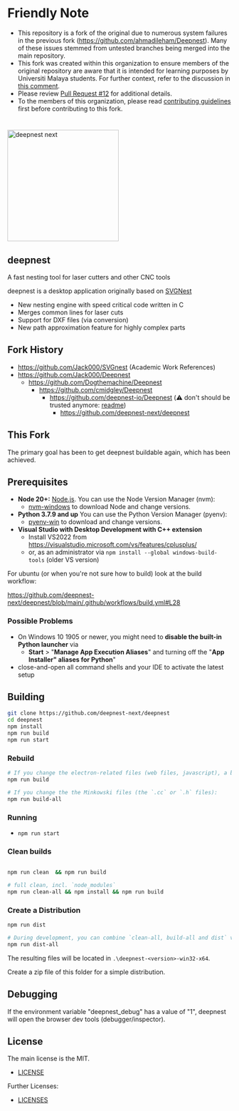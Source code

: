 # Friendly Note
- This repository is a fork of the original due to numerous system failures in the previous fork (https://github.com/ahmadileham/Deepnest). Many of these issues stemmed from untested branches being merged into the main repository.
- This fork was created within this organization to ensure members of the original repository are aware that it is intended for learning purposes by Universiti Malaya students. For further context, refer to the discussion in [this comment](https://github.com/ahmadileham/Deepnest/pull/12#issuecomment-2562395238).
- Please review [Pull Request #12](https://github.com/ahmadileham/Deepnest/pull/12) for additional details.
- To the members of this organization, please read [contributing guidelines](https://github.com/deepnest-next/.github/blob/3a4d36cc515b83ba36500fbf0d37f1299c9fe66e/CONTRIBUTING.md) first before contributing to this fork.

#
<img src="https://github.com/user-attachments/assets/0f24f4c9-d1af-4db5-9570-37c89b42cdfa" alt="deepnest next" width="250">

## **deepnest**

A fast nesting tool for laser cutters and other CNC tools

deepnest is a desktop application originally based on [SVGNest](https://github.com/Jack000/SVGnest)

- New nesting engine with speed critical code written in C
- Merges common lines for laser cuts
- Support for DXF files (via conversion)
- New path approximation feature for highly complex parts

## Fork History

- https://github.com/Jack000/SVGnest (Academic Work References)
- https://github.com/Jack000/Deepnest
  - https://github.com/Dogthemachine/Deepnest
    - https://github.com/cmidgley/Deepnest
      - https://github.com/deepnest-io/Deepnest (⚠️ don't should be trusted anymore: [readme](https://github.com/deepnest-next/.github/blob/main/profile/why-we-forked-into-a-new-organisation.md))
        - https://github.com/deepnest-next/deepnest

## This Fork

The primary goal has been to get deepnest buildable again, which has been achieved.

## Prerequisites

- **Node 20+:** [Node.js](https://nodejs.org). You can use the Node Version Manager (nvm):
  - [nvm-windows](https://github.com/coreybutler/nvm-windows/releases) to download Node and change versions.
- **Python 3.7.9 and up** You can use the Python Version Manager (pyenv):
  - [pyenv-win](https://github.com/pyenv-win/pyenv-win) to download and change versions.
- **Visual Studio with Desktop Development with C++ extension**
  - Install VS2022 from https://visualstudio.microsoft.com/vs/features/cplusplus/
  - or, as an administrator via `npm install --global windows-build-tools` (older VS version)

For ubuntu (or when you're not sure how to build) look at the build workflow:

https://github.com/deepnest-next/deepnest/blob/main/.github/workflows/build.yml#L28

### Possible Problems

- On Windows 10 1905 or newer, you might need to **disable the built-in Python launcher** via
  - **Start** > "**Manage App Execution Aliases**" and turning off the "**App Installer" aliases for Python**"
- close-and-open all command shells and your IDE to activate the latest setup

## Building

```sh
git clone https://github.com/deepnest-next/deepnest
cd deepnest
npm install
npm run build
npm run start
```

### Rebuild

```sh
# If you change the electron-related files (web files, javascript), a build with
npm run build

# If you change the the Minkowski files (the `.cc` or `.h` files):
npm run build-all
```

### Running

- `npm run start`

### Clean builds

```sh

npm run clean  && npm run build

# full clean, incl. `node_modules`
npm run clean-all && npm install && npm run build
```

### Create a Distribution

```sh
npm run dist

# During development, you can combine `clean-all, build-all and dist` via:
npm run dist-all
```

The resulting files will be located in `.\deepnest-<version>-win32-x64`.

Create a zip file of this folder for a simple distribution.

## Debugging

If the environment variable "deepnest_debug" has a value of "1", deepnest will open the browser dev tools (debugger/inspector).

## License

The main license is the MIT.

- [LICENSE](LICENSE)

Further Licenses:

- [LICENSES](LICENSES.md)
